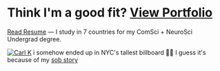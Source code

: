 # Think I'm a good fit? [**View Portfolio**](https://www.carlkho.com/)
[Read Resume](https://docs.google.com/document/d/1R5L4TyiJIK9jTlImP-5pJjgjM3AtbqVkYey5VOIyeD8/edit) — I study in 7 countries for my ComSci + NeuroSci Undergrad degree.

[![Carl K](https://github.com/CarlKho-Minerva/CarlKho-Minerva/assets/106736711/cf4c1208-de03-4348-96af-8dd01b437a85)](https://www.carlkho.com/)
i somehow ended up in NYC's tallest billboard 🤷‍♂️ I guess it's because of my [sob story](https://carlkho-cvk.medium.com/i-somehow-ended-up-in-new-york-times-squares-tallest-billboard-e05ca35c3792) 
